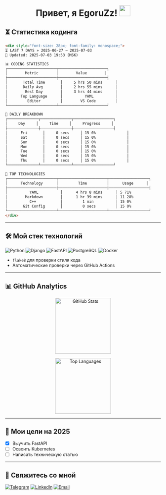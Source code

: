 <h1 align="center"> 
  Привет, я EgoruZz!
  <img src="https://media.giphy.com/media/hvRJCLFzcasrR4ia7z/giphy.gif" width="35px"/>
</h1>

## ⏳ Статистика кодинга
```html
<div style="font-size: 28px; font-family: monospace;">
⏳ LAST 7 DAYS » 2025-06-27 → 2025-07-03
🔄 Updated: 2025-07-03 19:53 (MSK)

📊 CODING STATISTICS
┌──────────────────────┬──────────────────────┐
│        Metric        │        Value        │
├──────────────────────┼──────────────────────┤
│       Total Time       │     5 hrs 50 mins      │
│       Daily Avg        │     2 hrs 55 mins      │
│        Best Day        │     3 hrs 44 mins      │
│      Top Language      │          YAML          │
│         Editor         │        VS Code         │
└──────────────────────┴──────────────────────┘

📅 DAILY BREAKDOWN
┌──────────────┬──────────────┬──────────────────┐
│     Day     │     Time     │     Progress     │
├──────────────┼──────────────┼──────────────────┤
│      Fri       │     0 secs     │ 15 0%              │
│      Sat       │     0 secs     │ 15 0%              │
│      Sun       │     0 secs     │ 15 0%              │
│      Mon       │     0 secs     │ 15 0%              │
│      Tue       │     0 secs     │ 15 0%              │
│      Wed       │     0 secs     │ 15 0%              │
│      Thu       │     0 secs     │ 15 0%              │
└──────────────┴──────────────┴──────────────────┘

🚀 TOP TECHNOLOGIES
┌──────────────────────┬──────────────────────┬──────────────────┐
│      Technology      │         Time         │      Usage      │
├──────────────────────┼──────────────────────┼──────────────────┤
│          YAML          │      4 hrs 8 mins      │ 5 71%              │
│        Markdown        │      1 hr 39 mins      │ 11 28%             │
│          C++           │         1 min          │ 15 0%              │
│       Git Config       │         0 secs         │ 15 0%              │
└──────────────────────┴──────────────────────┴──────────────────┘
</div>
```
---

## 🛠 Мой стек технологий

![Python](https://img.shields.io/badge/-Python-3776AB?logo=python&logoColor=white)
![Django](https://img.shields.io/badge/-Django-092E20?logo=django&logoColor=white)
![FastAPI](https://img.shields.io/badge/-FastAPI-009688?logo=fastapi&logoColor=white)
![PostgreSQL](https://img.shields.io/badge/-PostgreSQL-4169E1?logo=postgresql&logoColor=white)
![Docker](https://img.shields.io/badge/-Docker-2496ED?logo=docker&logoColor=white)

- `flake8` для проверки стиля кода
- Автоматические проверки через GitHub Actions

---

## 📊 GitHub Analytics

<div align="center">
  <!-- Основная статистика с улучшенной обработкой ошибок -->
  <picture>
    <source
      srcset="https://github-readme-stats-sigma-five.vercel.app/api?username=EgoruZz&show_icons=true&count_private=true&disable_animations=true&include_all_commits=false"
      media="(prefers-color-scheme: light)"
    />
    <img 
      src="https://github-readme-stats-sigma-five.vercel.app/api?username=EgoruZz&show_icons=true&count_private=true&disable_animations=true" 
      height="180em"
      alt="GitHub Stats"
      onerror="this.onerror=null;this.src='https://github-profile-summary-cards.vercel.app/api/cards/stats?username=EgoruZz&theme=github'"
    />
  </picture>

  <!-- Топ языков с улучшенной фильтрацией -->
  <img
    src="https://github-readme-stats-sigma-five.vercel.app/api/top-langs/?username=EgoruZz&layout=compact&exclude_repo=README-STATS,starter-templates&langs_count=8&count_private=true"
    height="180em"
    alt="Top Languages"
    onerror="this.onerror=null;this.src='https://github-profile-summary-cards.vercel.app/api/cards/repos-per-language?username=EgoruZz&theme=github'"
  />
</div>

---

## 🎯 Мои цели на 2025
- [x] Выучить FastAPI
- [ ] Освоить Kubernetes
- [ ] Написать техническую статью

---

## 🤝 Свяжитесь со мной
[![Telegram](https://img.shields.io/badge/Telegram-@ваш_ник-26A5E4?logo=telegram)](https://t.me/your_username)
[![LinkedIn](https://img.shields.io/badge/LinkedIn-Ваше_Имя-0A66C2?logo=linkedin)](https://linkedin.com/in/your_username)
[![Email](https://img.shields.io/badge/Email-ваш@email.com-EA4335?logo=gmail)](mailto:ваш@email.com)
